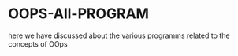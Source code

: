 # OOPS-All-PROGRAM
here we have discussed about the various programms related to the concepts of OOps
